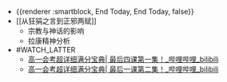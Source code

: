 - {{renderer :smartblock, End Today, End Today, false}}
- [[从狂狷之言到正邪两赋]]
	- 宗教与神话的影响
	- 拉康精神分析
- #WATCH_LATTER
	- [高一会考超详细满分宝典| 最后四课第一集！_哔哩哔哩_bilibili](https://www.bilibili.com/video/BV1N24y1T7wr/?vd_source=b50bf99a218887e785dac60c16684ed3)
	- [高一会考超详细满分宝典| 最后一课第二集！_哔哩哔哩_bilibili](https://www.bilibili.com/video/av229700058/)